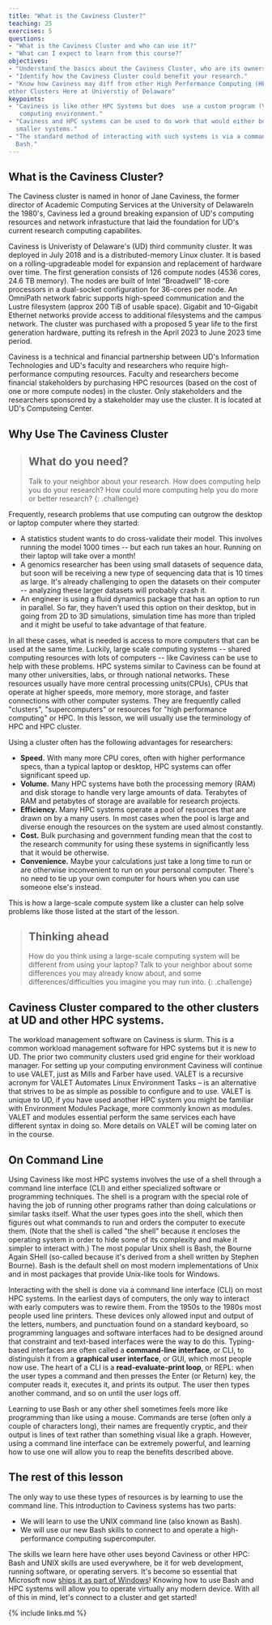 ```yaml
---
title: "What is the Caviness Cluster?"
teaching: 25
exercises: 5
questions:
- "What is the Caviness Cluster and who can use it?"
- "What can I expect to learn from this course?"
objectives:
- "Understand the basics about the Caviness Cluster, who are its owners and who can user it."
- "Identify how the Caviness Cluster could benefit your research."
- "Know how Caviness may diff from other High Performance Computing (HPC) Systems but also 
other Clusters Here at Universtiy of Delaware"
keypoints:
- "Caviness is like other HPC Systems but does  use a custom program (VALET) for setting up the 
   computing environment."
- "Caviness and HPC systems can be used to do work that would either be impossible or much slower or
  smaller systems."
- "The standard method of interacting with such systems is via a command line interface such as
  Bash."
---
```


## What is the Caviness Cluster?
The Caviness cluster is named in honor of Jane Caviness, the former director of Academic Computing
Services at the University of DelawareIn the 1980's, Caviness led a ground breaking expansion of
UD's computing resources and network infrastucture that laid the foundation for UD's current
research computing capabilites. 

Caviness is Univeristy of Delaware's (UD) third community cluster. It was deployed in July 2018 and 
is a distributed-memory Linux cluster. It is based on a rolling-upgradeable model for expansion and 
replacement of hardware over time. The first generation consists of 126 compute nodes 
(4536 cores, 24.6 TB memory). The nodes are built of Intel “Broadwell” 18-core processors in a 
dual-socket configuration for 36-cores per node. An OmniPath network fabric supports high-speed 
communication and the Lustre filesystem (approx 200 TiB of usable space). Gigabit and 10-Gigabit 
Ethernet networks provide access to additional filesystems and the campus network. The cluster was 
purchased with a proposed 5 year life to the first generation hardware, putting its refresh in the 
April 2023 to June 2023 time period. 

Caviness is a technical and financial partnership between UD's Information Technologies and UD's 
faculty and researchers who require high-performance computing resources. Faculty and researchers
become financial stakeholders by purchasing HPC resources (based on the cost of one or more compute
nodes) in the cluster. Only stakeholders and the researchers sponsored by a stakeholder may use the
cluster. It is located at UD's Computeing Center.



## Why Use The Caviness Cluster
> ## What do you need?
>
> Talk to your neighbor about your research. How does computing help you do your research? How 
>could more computing help you do more or better research?
{: .challenge}

Frequently, research problems that use computing can outgrow the desktop or laptop computer where
they started:

* A statistics student wants to do cross-validate their model. This involves running the model 1000
  times -- but each run takes an hour. Running on their laptop will take over a month!
* A genomics researcher has been using small datasets of sequence data, but soon will be receiving 
  a new type of sequencing data that is 10 times as large. It's already challenging to open the
  datasets on their computer -- analyzing these larger datasets will probably crash it.
* An engineer is using a fluid dynamics package that has an option to run in parallel. So far, they
  haven't used this option on their desktop, but in going from 2D to 3D simulations, simulation 
  time has more than tripled and it might be useful to take advantage of that feature.

In all these cases, what is needed is access to more computers that can be used at the same time.
Luckily, large scale computing systems -- shared computing resources with lots of computers -- like
Caviness can be use to help with these problems. HPC systems similar to Caviness can be found at 
many other universities, labs, or through national networks. These resources usually have more 
central processing units(CPUs), CPUs that operate at higher speeds, more memory, more storage, and 
faster connections with other computer systems. They are frequently called "clusters", 
"supercomputers" or resources for "high performance computing" or HPC. In this lesson, we will 
usually use the terminology of HPC and HPC cluster.

Using a cluster often has the following advantages for researchers:

* **Speed.** With many more CPU cores, often with higher performance specs, than a typical laptop 
  or desktop, HPC systems can offer significant speed up.
* **Volume.** Many HPC systems have both the processing memory (RAM) and disk storage to handle 
  very large amounts of data. Terabytes of RAM and petabytes of storage are available for research
  projects.
* **Efficiency.** Many HPC systems operate a pool of resources that are drawn on by a many users. 
  In most cases when the pool is large and diverse enough the resources on the system are used 
  almost constantly.
* **Cost.** Bulk purchasing and government funding mean that the cost to the research community for
  using these systems in significantly less that it would be otherwise.
* **Convenience.** Maybe your calculations just take a long time to run or are otherwise
  inconvenient to run on your personal computer. There's no need to tie up your own computer for
  hours when you can use someone else's instead.

This is how a large-scale compute system like a cluster can help solve problems like those listed 
at the start of the lesson.

> ## Thinking ahead
>
> How do you think using a large-scale computing system will be different from using your laptop?
> Talk to your neighbor about some differences you may already know about, and some
> differences/difficulties you imagine you may run into.
{: .challenge}

## Caviness Cluster compared to the other clusters at UD and other HPC systems.

The workload management software on Caviness is slurm. This is a common workload management 
software for HPC systems but it is new to UD. The prior two community clusters used grid 
engine for their workload manager. For setting up your computing environment Caviness will 
continue to use VALET, just as Mills and Farber have used. VALET is a recursive acronym for VALET
Automates Linux Environment Tasks – is an alternative that strives to be as simple as possible to
configure and to use. VALET is unique to UD, if you have used another HPC system you might be 
familiar with Environment Modules Package, more commonly known as modules. VALET and modules 
essential perform the same services each have different syntax in doing so. More details on VALET 
will be coming later on in the course.

## On Command Line

Using Caviness like most HPC systems involves the use of a shell through a command line interface 
(CLI) and either specialized software or programming techniques. The shell is a program with the 
special role of having the job of running other programs rather than doing calculations or similar
tasks itself. What the user types goes into the shell, which then figures out what commands to run
and orders the computer to execute them. (Note that the shell is called "the shell" because it 
encloses the operating system in order to hide some of its complexity and make it simpler to 
interact with.) The most popular Unix shell is Bash, the Bourne Again SHell (so-called because it's
derived from a shell written by Stephen Bourne). Bash is the default shell on most modern 
implementations of Unix and in most packages that provide Unix-like tools for Windows.

Interacting with the shell is done via a command line interface (CLI) on most HPC systems. In the
earliest days of computers, the only way to interact with early computers was to rewire them. From
the 1950s to the 1980s most people used line printers. These devices only allowed input and output
of the letters, numbers, and punctuation found on a standard keyboard, so programming languages and
software interfaces had to be designed around that constraint and text-based interfaces were the 
way to do this. Typing-based interfaces are often called a **command-line interface**, or CLI, to
distinguish it from a **graphical user interface**, or GUI, which most people now use. The heart of
a CLI is a **read-evaluate-print loop**, or REPL: when the user types a command and then presses 
the Enter (or Return) key, the computer reads it, executes it, and prints its output. The user then
types another command, and so on until the user logs off.

Learning to use Bash or any other shell sometimes feels more like programming than like using a
mouse. Commands are terse (often only a couple of characters long), their names are frequently
cryptic, and their output is lines of text rather than something visual like a graph. However, 
using a command line interface can be extremely powerful, and learning how to use one will allow 
you to reap the benefits described above.

## The rest of this lesson

The only way to use these types of resources is by learning to use the command line. This
introduction to Caviness systems has two parts:

* We will learn to use the UNIX command line (also known as Bash).
* We will use our new Bash skills to connect to and operate a high-performance computing
  supercomputer.

The skills we learn here have other uses beyond Caviness or other HPC: Bash and UNIX skills are 
used everywhere, be it for web development, running software, or operating servers. It's become so
essential that Microsoft now
[ships it as part of Windows](https://www.microsoft.com/en-us/store/p/ubuntu/9nblggh4msv6)!
Knowing how to use Bash and HPC systems will allow you to operate virtually any modern device. 
With all of this in mind, let's connect to a cluster and get started!


{% include links.md %}

